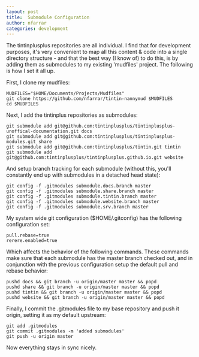 ```yaml
---
layout: post
title:  Submodule Configuration
author: nfarrar
categories: development
---
```

The tintinplusplus repositories are all individual. I find that for development purposes, it's very convenient to map all this content & code into a single directory structure - and that the best way (I know of) to do this, is by adding them as submodules to my existing 'mudfiles' project. The following is how I set it all up.

First, I clone my mudfiles:

    MUDFILES="$HOME/Documents/Projects/Mudfiles"
    git clone https://github.com/nfarrar/tintin-nannymud $MUDFILES
    cd $MUDFILES

Next, I add the tintinplus repositories as submodules:

    git submodule add git@github.com:tintinplusplus/tintinplusplus-unoffical-documentation.git docs
    git submodule add git@github.com:tintinplusplus/tintinplusplus-modules.git share
    git submodule add git@github.com:tintinplusplus/tintin.git tintin
    git submodule add git@github.com:tintinplusplus/tintinplusplus.github.io.git website

And setup branch tracking for each submodule (without this, you'll constantly end up with submodules in a detached head state):

    git config -f .gitmodules submodule.docs.branch master
    git config -f .gitmodules submodule.share.branch master
    git config -f .gitmodules submodule.tintin.branch master
    git config -f .gitmodules submodule.website.branch master
    git config -f .gitmodules submodule.srv.branch master

My system wide git configuration ($HOME/.gitconfig) has the following configuration set:

    pull.rebase=true
    rerere.enabled=true

Which affects the behavior of the following commands. These commands make sure that each submodule has the master branch checked out, and in conjunction with the previous configuration setup the default pull and rebase behavior:

    pushd docs && git branch -u origin/master master && popd
    pushd share && git branch -u origin/master master && popd
    pushd tintin && git branch -u origin/master master && popd
    pushd website && git branch -u origin/master master && popd

Finally, I commit the .gitmodules file to my base repository and push it origin, setting it as my default upstream:

    git add .gitmodules
    git commit .gitmodules -m 'added submodules'
    git push -u origin master


Now everything stays in sync nicely.
